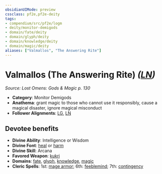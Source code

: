 ```yaml
---
obsidianUIMode: preview
cssclass: pf2e,pf2e-deity
tags:
- compendium/src/pf2e/logm
- deity/monitor-demigods
- domain/fate/deity
- domain/glyph/deity
- domain/knowledge/deity
- domain/magic/deity
aliases: ["Valmallos", "The Answering Rite"]
---
```

# Valmallos (The Answering Rite) *([LN](rules/traits/lawful-neutral-b1.md))*  
*Source: Lost Omens: Gods & Magic p. 130*  

- **Category**: Monitor Demigods
- **Anathema**: grant magic to those who cannot use it responsibly, cause a magical disaster, ignore magical misconduct
- **Follower Alignments**: [LG](rules/traits/lawful-goo-b1.md), [LN](rules/traits/lawful-neutral-b1.md)

## Devotee benefits

- **Divine Ability**: Intelligence or Wisdom
- **Divine Font**: [heal](../../spells/heal.md) or [harm](../../spells/harm.md)
- **Divine Skill**: Arcana
- **Favored Weapon**: [kukri](../../equipment/items/kukri.md)
- **Domains**: [fate](../domains.md#Fate), [glyph](../domains.md#Glyph), [knowledge](../domains.md#Knowledge), [magic](../domains.md#Magic)
- **Cleric Spells**: 1st: [mage armor](../../spells/mage-armor.md); 6th: [feeblemind](../../spells/feeblemind.md); 7th: [contingency](../../spells/contingency.md)